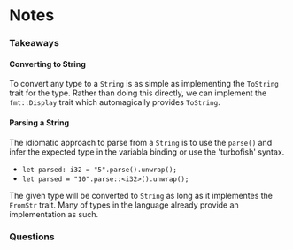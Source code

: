 # Notes

### Takeaways

#### Converting to String
To convert any type to a `String` is as simple as implementing the `ToString` trait for the type. Rather than doing this directly, we can implement the `fmt::Display` trait which automagically provides `ToString`.

#### Parsing a String
The idiomatic approach to parse from a `String` is to use the `parse()` and infer the expected type in the variabla binding or use the 'turbofish' syntax. 
- `let parsed: i32 = "5".parse().unwrap();`
- `let parsed = "10".parse::<i32>().unwrap();`

The given type will be converted to `String` as long as it implementes the `FromStr` trait. Many of types in the language already provide an implementation as such.

### Questions
